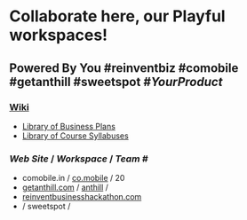 # Collaborate here, our Playful workspaces!
## Powered By You #reinventbiz #comobile #getanthill #sweetspot #*YourProduct*

### [Wiki](https://github.com/comobile/reinventbiz/wiki)
* [Library of Business Plans](https://github.com/comobile/reinventbiz/wiki/Library-of-Business-Plans)
* [Library of Course Syllabuses](https://github.com/comobile/reinventbiz/wiki/Library-of-Course-Syllabuses)

### *Web Site* / *Workspace* / *Team #*
* comobile.in / [co.mobile](https://github.com/comobile/reinventbiz/tree/master/co.mobile) / 20
* [getanthill.com](http://getanthill.com) / [anthill](https://github.com/defsan/anthill) /
* [reinventbusinesshackathon.com](http://reinventbusinesshackathon.com)
* / sweetspot /
